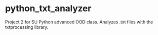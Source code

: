 # python_txt_analyzer
Project 2 for SU Python advanced OOD class. Analyzes .txt files with the txtprocessing library.
